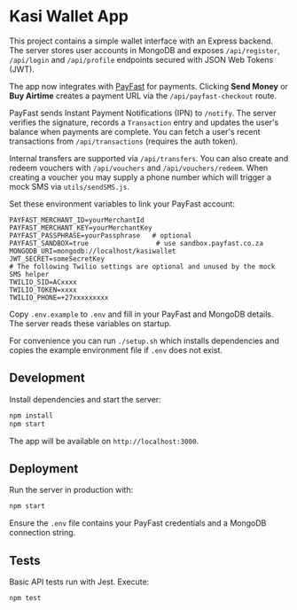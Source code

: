 # Kasi Wallet App

This project contains a simple wallet interface with an Express backend. The server stores user accounts in MongoDB and exposes `/api/register`, `/api/login` and `/api/profile` endpoints secured with JSON Web Tokens (JWT).

The app now integrates with [PayFast](https://www.payfast.co.za/) for payments. Clicking **Send Money** or **Buy Airtime** creates a payment URL via the `/api/payfast-checkout` route.

PayFast sends Instant Payment Notifications (IPN) to `/notify`. The server verifies the signature, records a `Transaction` entry and updates the user's balance when payments are complete. You can fetch a user's recent transactions from `/api/transactions` (requires the auth token).

Internal transfers are supported via `/api/transfers`. You can also create and redeem vouchers with `/api/vouchers` and `/api/vouchers/redeem`. When creating a voucher you may supply a phone number which will trigger a mock SMS via `utils/sendSMS.js`.

Set these environment variables to link your PayFast account:

```
PAYFAST_MERCHANT_ID=yourMerchantId
PAYFAST_MERCHANT_KEY=yourMerchantKey
PAYFAST_PASSPHRASE=yourPassphrase   # optional
PAYFAST_SANDBOX=true                 # use sandbox.payfast.co.za
MONGODB_URI=mongodb://localhost/kasiwallet
JWT_SECRET=someSecretKey
# The following Twilio settings are optional and unused by the mock SMS helper
TWILIO_SID=ACxxxx
TWILIO_TOKEN=xxxx
TWILIO_PHONE=+27xxxxxxxxx
```

Copy `.env.example` to `.env` and fill in your PayFast and MongoDB details. The
server reads these variables on startup.

For convenience you can run `./setup.sh` which installs dependencies and copies
the example environment file if `.env` does not exist.

## Development

Install dependencies and start the server:

```bash
npm install
npm start
```

The app will be available on `http://localhost:3000`.

## Deployment

Run the server in production with:

```bash
npm start
```

Ensure the `.env` file contains your PayFast credentials and a MongoDB
connection string.

## Tests

Basic API tests run with Jest. Execute:

```bash
npm test
```
